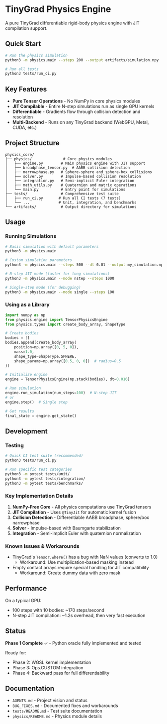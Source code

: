 # TinyGrad Physics Engine

A pure TinyGrad differentiable rigid-body physics engine with JIT compilation support.

## Quick Start

```bash
# Run the physics simulation
python3 -m physics.main --steps 200 --output artifacts/simulation.npy

# Run all tests
python3 tests/run_ci.py
```

## Key Features

- **Pure Tensor Operations** - No NumPy in core physics modules
- **JIT Compilable** - Entire N-step simulations run as single GPU kernels
- **Differentiable** - Gradients flow through collision detection and resolution
- **Multi-Backend** - Runs on any TinyGrad backend (WebGPU, Metal, CUDA, etc.)

## Project Structure

```
physics_core/
├── physics/              # Core physics modules
│   ├── engine.py        # Main physics engine with JIT support
│   ├── broadphase_tensor.py  # AABB collision detection
│   ├── narrowphase.py   # Sphere-sphere and sphere-box collisions
│   ├── solver.py        # Impulse-based collision resolution
│   ├── integration.py   # Semi-implicit Euler integration
│   ├── math_utils.py    # Quaternion and matrix operations
│   └── main.py          # Entry point for simulations
├── tests/               # Comprehensive test suite
│   ├── run_ci.py       # Run all CI tests (7 tests)
│   └── ...             # Unit, integration, and benchmarks
└── artifacts/           # Output directory for simulations
```

## Usage

### Running Simulations

```bash
# Basic simulation with default parameters
python3 -m physics.main

# Custom simulation parameters
python3 -m physics.main --steps 500 --dt 0.01 --output my_simulation.npy

# N-step JIT mode (faster for long simulations)
python3 -m physics.main --mode nstep --steps 1000

# Single-step mode (for debugging)
python3 -m physics.main --mode single --steps 100
```

### Using as a Library

```python
import numpy as np
from physics.engine import TensorPhysicsEngine
from physics.types import create_body_array, ShapeType

# Create bodies
bodies = []
bodies.append(create_body_array(
    position=np.array([0, 5, 0]),
    mass=1.0,
    shape_type=ShapeType.SPHERE,
    shape_params=np.array([0.5, 0, 0])  # radius=0.5
))

# Initialize engine
engine = TensorPhysicsEngine(np.stack(bodies), dt=0.016)

# Run simulation
engine.run_simulation(num_steps=100)  # N-step JIT
# or
engine.step()  # Single step

# Get results
final_state = engine.get_state()
```

## Development

### Testing

```bash
# Quick CI test suite (recommended)
python3 tests/run_ci.py

# Run specific test categories
python3 -m pytest tests/unit/
python3 -m pytest tests/integration/
python3 -m pytest tests/benchmarks/
```

### Key Implementation Details

1. **NumPy-Free Core** - All physics computations use TinyGrad tensors
2. **JIT Compilation** - Uses `@TinyJit` for automatic kernel fusion
3. **Collision Detection** - Differentiable AABB broadphase, sphere/box narrowphase
4. **Solver** - Impulse-based with Baumgarte stabilization
5. **Integration** - Semi-implicit Euler with quaternion normalization

### Known Issues & Workarounds

- TinyGrad's `Tensor.where()` has a bug with NaN values (converts to 1.0)
  - Workaround: Use multiplication-based masking instead
- Empty contact arrays require special handling for JIT compatibility
  - Workaround: Create dummy data with zero mask

## Performance

On a typical GPU:
- 100 steps with 10 bodies: ~170 steps/second
- N-step JIT compilation: ~1.2s overhead, then very fast execution

## Status

**Phase 1 Complete** ✓ - Python oracle fully implemented and tested

Ready for:
- Phase 2: WGSL kernel implementation
- Phase 3: Ops.CUSTOM integration
- Phase 4: Backward pass for full differentiability

## Documentation

- `AGENTS.md` - Project vision and status
- `BUG_FIXES.md` - Documented fixes and workarounds
- `tests/README.md` - Test suite documentation
- `physics/README.md` - Physics module details